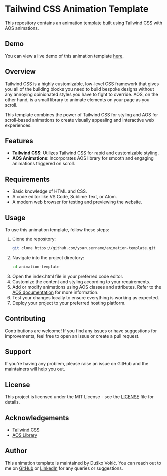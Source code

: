 # Tailwind CSS Animation Template

This repository contains an animation template built using Tailwind CSS with AOS animations.

## Demo

You can view a live demo of this animation template [here](https://d-vokic.github.io/Tailwind-CSS-Animation-Template/).

## Overview

Tailwind CSS is a highly customizable, low-level CSS framework that gives you all of the building blocks you need to build bespoke designs without any annoying opinionated styles you have to fight to override. AOS, on the other hand, is a small library to animate elements on your page as you scroll.

This template combines the power of Tailwind CSS for styling and AOS for scroll-based animations to create visually appealing and interactive web experiences.

## Features

- **Tailwind CSS**: Utilizes Tailwind CSS for rapid and customizable styling.
- **AOS Animations**: Incorporates AOS library for smooth and engaging animations triggered on scroll.

## Requirements

- Basic knowledge of HTML and CSS.
- A code editor like VS Code, Sublime Text, or Atom.
- A modern web browser for testing and previewing the website.

## Usage

To use this animation template, follow these steps:

1. Clone the repository:
    ```bash
    git clone https://github.com/yourusername/animation-template.git
    ```
2. Navigate into the project directory:
    ```bash
    cd animation-template
    ```
3. Open the index.html file in your preferred code editor.
4. Customize the content and styling according to your requirements.
5. Add or modify animations using AOS classes and attributes. Refer to the [AOS documentation](https://michalsnik.github.io/aos/) for more information.
6. Test your changes locally to ensure everything is working as expected.
7. Deploy your project to your preferred hosting platform.

## Contributing

Contributions are welcome! If you find any issues or have suggestions for improvements, feel free to open an issue or create a pull request.

## Support

If you're having any problem, please raise an issue on GitHub and the maintainers will help you out.

## License

This project is licensed under the MIT License - see the [LICENSE](./LICENSE.md) file for details.

## Acknowledgements

- [Tailwind CSS](https://tailwindcss.com/)
- [AOS Library](https://michalsnik.github.io/aos/)

## Author

This animation template is maintained by Duško Vokić. You can reach out to me on [GitHub](https://github.com/D-vokic?tab=repositories) or [LinkedIn](https://www.linkedin.com/in/du%C5%A1ko-voki%C4%87-0337a2106) for any queries or suggestions.